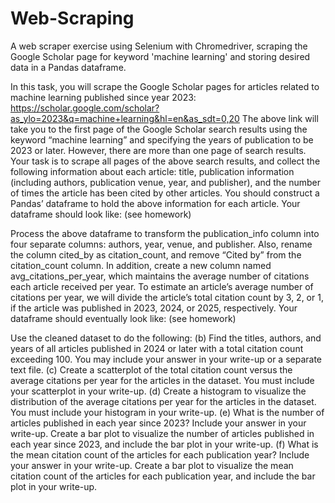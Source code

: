 # Web-Scraping
A web scraper exercise using Selenium with Chromedriver, scraping the Google Scholar page for keyword 'machine learning' and storing desired data in a Pandas dataframe.

In this task, you will scrape the Google Scholar pages for articles related to machine learning
published since year 2023:
https://scholar.google.com/scholar?as_ylo=2023&q=machine+learning&hl=en&as_sdt=0,20
The above link will take you to the first page of the Google Scholar search results using the
keyword “machine learning” and specifying the years of publication to be 2023 or later. However,
there are more than one page of search results.
Your task is to scrape all pages of the above search results, and collect the following information
about each article: title, publication information (including authors, publication venue, year, and
publisher), and the number of times the article has been cited by other articles. You should
construct a Pandas’ dataframe to hold the above information for each article. Your dataframe
should look like: (see homework)

Process the above dataframe to transform the publication_info column into four
separate columns: authors, year, venue, and publisher. Also, rename the column
cited_by as citation_count, and remove “Cited by” from the citation_count
column. In addition, create a new column named avg_citations_per_year, which
maintains the average number of citations each article received per year. To estimate an
article’s average number of citations per year, we will divide the article’s total citation count
by 3, 2, or 1, if the article was published in 2023, 2024, or 2025, respectively.
Your dataframe should eventually look like: (see homework)

Use the cleaned dataset to do the following:
(b) Find the titles, authors, and years of all articles published in 2024 or later with a total citation
count exceeding 100. You may include your answer in your write-up or a separate text file.
(c) Create a scatterplot of the total citation count versus the average citations per year for the
articles in the dataset. You must include your scatterplot in your write-up.
(d) Create a histogram to visualize the distribution of the average citations per year for the articles
in the dataset. You must include your histogram in your write-up.
(e) What is the number of articles published in each year since 2023? Include your answer in your
write-up. Create a bar plot to visualize the number of articles published in each year since
2023, and include the bar plot in your write-up.
(f) What is the mean citation count of the articles for each publication year? Include your answer
in your write-up. Create a bar plot to visualize the mean citation count of the articles for each publication year, and include the bar plot in your write-up.